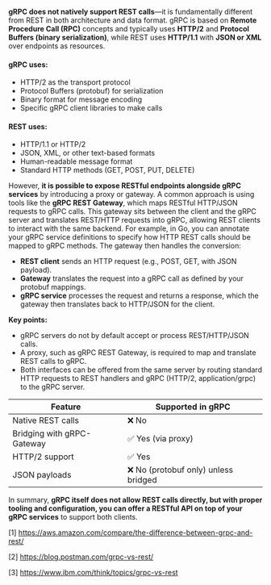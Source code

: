 **gRPC does not natively support REST calls**—it is fundamentally different from REST in both architecture and data format. gRPC is based on **Remote Procedure Call (RPC)** concepts and typically uses **HTTP/2** and **Protocol Buffers (binary serialization)**, while REST uses **HTTP/1.1** with **JSON or XML** over endpoints as resources.

#### gRPC uses:

- HTTP/2 as the transport protocol
- Protocol Buffers (protobuf) for serialization
- Binary format for message encoding
- Specific gRPC client libraries to make calls

#### REST uses:

- HTTP/1.1 or HTTP/2
- JSON, XML, or other text-based formats
- Human-readable message format
- Standard HTTP methods (GET, POST, PUT, DELETE)

However, **it is possible to expose RESTful endpoints alongside gRPC services** by introducing a proxy or gateway. A common approach is using tools like the **gRPC REST Gateway**, which maps RESTful HTTP/JSON requests to gRPC calls. This gateway sits between the client and the gRPC server and translates REST/HTTP requests into gRPC, allowing REST clients to interact with the same backend. For example, in Go, you can annotate your gRPC service definitions to specify how HTTP REST calls should be mapped to gRPC methods. The gateway then handles the conversion:

- **REST client** sends an HTTP request (e.g., POST, GET, with JSON payload).
- **Gateway** translates the request into a gRPC call as defined by your protobuf mappings.
- **gRPC service** processes the request and returns a response, which the gateway then translates back to HTTP/JSON for the client.

**Key points:**
- gRPC servers do not by default accept or process REST/HTTP/JSON calls.
- A proxy, such as gRPC REST Gateway, is required to map and translate REST calls to gRPC.
- Both interfaces can be offered from the same server by routing standard HTTP requests to REST handlers and gRPC (HTTP/2, application/grpc) to the gRPC server.

| Feature                    | Supported in gRPC                   |
| -------------------------- | ----------------------------------- |
| Native REST calls          | ❌ No                                |
| Bridging with gRPC-Gateway | ✅ Yes (via proxy)                   |
| HTTP/2 support             | ✅ Yes                               |
| JSON payloads              | ❌ No (protobuf only) unless bridged |

In summary, **gRPC itself does not allow REST calls directly, but with proper tooling and configuration, you can offer a RESTful API on top of your gRPC services** to support both clients.

[1] https://aws.amazon.com/compare/the-difference-between-grpc-and-rest/

[2] https://blog.postman.com/grpc-vs-rest/

[3] https://www.ibm.com/think/topics/grpc-vs-rest

